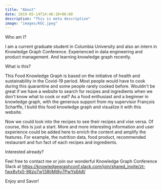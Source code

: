 ```yaml
---
title: "About"
date: 2019-05-14T14:46:10+06:00
description: "This is meta description"
image: "images/KGC.jpeg"
---
```

Who am I?

I am a current graduate student in Columbia University and also an intern in Knowledge Graph Conference. Experienced in data engineering and product management. And learning knowledge graph recently.

What is this?

This Food Knowledge Graph is based on the initiative of health and sustainability in the Covid-19 period. Most people would have to cook during this quarantine and some people rarely cooked before. Wouldn't be great if we have a website to search for recipes and ingredients when we don't know what to cook or eat? As a food enthusiast and a beginner in knowledge graph, with the generous support from my supervisor François Scharffe, I build this food knowledge graph and visualize it with this website.

Now we could look into the recipes to see their recipes and vise versa. Of course, this is just a start. More and more interesting information and user experience could be added here to enrich the content and amplify the features. For example, the nutrition data, food product, recommended restaurant and fun fact of each recipes and ingredients.

Interested already?

Feel free to contact me or join our wonderful Knowledge Graph Conference Slack at https://knowledgegraphconf.slack.com/join/shared_invite/zt-fwx8vfx0-98zo7w138tiMt8y7PwYs6A#/

Enjoy and Savor!
